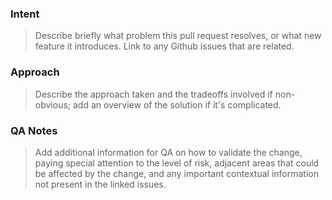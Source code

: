 
### Intent

> Describe briefly what problem this pull request resolves, or what new feature it introduces. Link to any Github issues that are related. 

### Approach

> Describe the approach taken and the tradeoffs involved if non-obvious; add an overview of the solution if it's complicated.

### QA Notes

> Add additional information for QA on how to validate the change, paying special attention to the level of risk, adjacent areas that could be affected by the change, and any important contextual information not present in the linked issues. 

